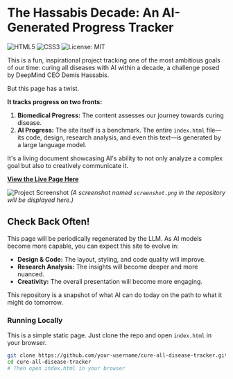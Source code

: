 # The Hassabis Decade: An AI-Generated Progress Tracker

![HTML5](https://img.shields.io/badge/HTML5-E34F26?style=for-the-badge&logo=html5&logoColor=white)
![CSS3](https://img.shields.io/badge/CSS3-1572B6?style=for-the-badge&logo=css3&logoColor=white)
![License: MIT](https://img.shields.io/badge/License-MIT-yellow.svg?style=for-the-badge)

This is a fun, inspirational project tracking one of the most ambitious goals of our time: curing all diseases with AI within a decade, a challenge posed by DeepMind CEO Demis Hassabis.

But this page has a twist.

**It tracks progress on two fronts:**
1.  **Biomedical Progress:** The content assesses our journey towards curing disease.
2.  **AI Progress:** The site itself is a benchmark. The entire `index.html` file—its code, design, research analysis, and even this text—is generated by a large language model.

It's a living document showcasing AI's ability to not only analyze a complex goal but also to creatively communicate it.

**[View the Live Page Here](https://curealldisease.com/)**

![Project Screenshot](./screenshot.png)
*(A screenshot named `screenshot.png` in the repository will be displayed here.)*

## Check Back Often!

This page will be periodically regenerated by the LLM. As AI models become more capable, you can expect this site to evolve in:

-   **Design & Code:** The layout, styling, and code quality will improve.
-   **Research Analysis:** The insights will become deeper and more nuanced.
-   **Creativity:** The overall presentation will become more engaging.

This repository is a snapshot of what AI can do today on the path to what it might do tomorrow.

### Running Locally

This is a simple static page. Just clone the repo and open `index.html` in your browser.

```sh
git clone https://github.com/your-username/cure-all-disease-tracker.git
cd cure-all-disease-tracker
# Then open index.html in your browser
